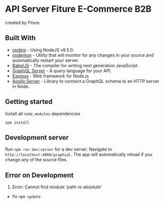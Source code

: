 # API Server Fiture E-Commerce B2B
created by Fiture.

## Built With

* [nodejs](https://nodejs.org/en/) - Using NodeJS v9.5.0.
* [nodemon](https://nodemon.io/) - Utility that will monitor for any changes in your source and automatically restart your server.
* [BabelJS](https://babeljs.io/) - The compiler for writing next generation JavaScript.
* [GraphQL Server](http://graphql.org/) - A query language for your API.
* [Express](https://expressjs.com/) - Web framework for Node.js.
* [Apollo Server](https://www.apollographql.com/docs/apollo-server/) - Library to connect a GraphQL schema to an HTTP server in Node.


## Getting started

Install all `node_modules` dependencies
```
npm install
```

## Development server

Run `npm run dev:server` for a dev server. Navigate to `http://localhost:4000/graphiql`. The app will automatically reload if you change any of the source files.

## Error on Development

1. Error: Cannot find module 'path-is-absolute'
- fix ```npm update```